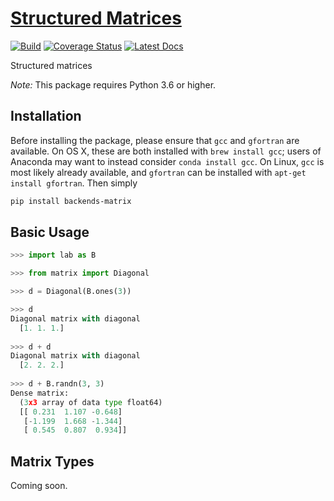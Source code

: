 # [Structured Matrices](http://github.com/wesselb/matrix)

[![Build](https://travis-ci.org/wesselb/matrix.svg?branch=master)](https://travis-ci.org/wesselb/matrix)
[![Coverage Status](https://coveralls.io/repos/github/wesselb/matrix/badge.svg?branch=master&service=github)](https://coveralls.io/github/wesselb/matrix?branch=master)
[![Latest Docs](https://img.shields.io/badge/docs-latest-blue.svg)](https://wesselb.github.io/matrix)

Structured matrices

*Note:* This package requires Python 3.6 or higher.

## Installation

Before installing the package, please ensure that `gcc` and `gfortran` are 
available.
On OS X, these are both installed with `brew install gcc`;
users of Anaconda may want to instead consider `conda install gcc`.
On Linux, `gcc` is most likely already available, and `gfortran` can be
installed with `apt-get install gfortran`.
Then simply

```bash
pip install backends-matrix
```

## Basic Usage
```python
>>> import lab as B

>>> from matrix import Diagonal

>>> d = Diagonal(B.ones(3))

>>> d
Diagonal matrix with diagonal
  [1. 1. 1.]
  
>>> d + d
Diagonal matrix with diagonal
  [2. 2. 2.]
  
>>> d + B.randn(3, 3)
Dense matrix:
  (3x3 array of data type float64)
  [[ 0.231  1.107 -0.648]
   [-1.199  1.668 -1.344]
   [ 0.545  0.807  0.934]]
```

## Matrix Types

Coming soon.

